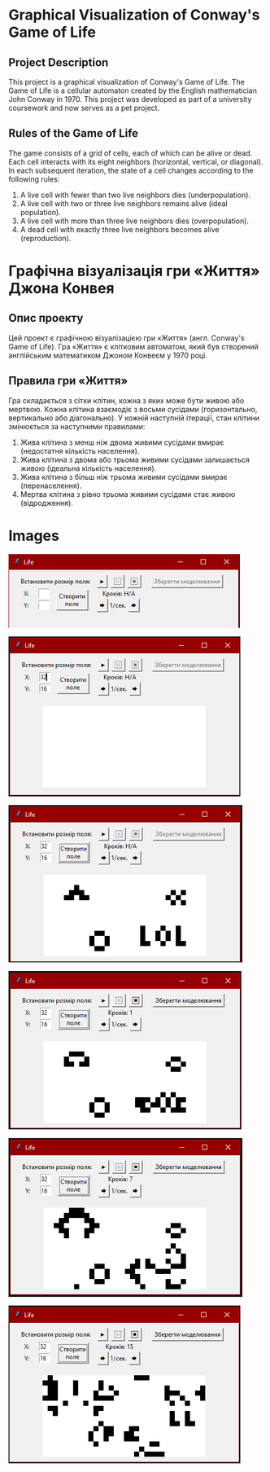 # Graphical Visualization of Conway's Game of Life

## Project Description

This project is a graphical visualization of Conway's Game of Life. The Game of Life is a cellular automaton created by the English mathematician John Conway in 1970. This project was developed as part of a university coursework and now serves as a pet project.

## Rules of the Game of Life

The game consists of a grid of cells, each of which can be alive or dead. Each cell interacts with its eight neighbors (horizontal, vertical, or diagonal). In each subsequent iteration, the state of a cell changes according to the following rules:

1. A live cell with fewer than two live neighbors dies (underpopulation).
2. A live cell with two or three live neighbors remains alive (ideal population).
3. A live cell with more than three live neighbors dies (overpopulation).
4. A dead cell with exactly three live neighbors becomes alive (reproduction).

# Графічна візуалізація гри «Життя» Джона Конвея

## Опис проекту

Цей проект є графічною візуалізацією гри «Життя» (англ. Conway's Game of Life). Гра «Життя» є клітковим автоматом, який був створений англійським математиком Джоном Конвеєм у 1970 році.

## Правила гри «Життя»

Гра складається з сітки клітин, кожна з яких може бути живою або мертвою. Кожна клітина взаємодіє з восьми сусідами (горизонтально, вертикально або діагонально). У кожній наступній ітерації, стан клітини змінюється за наступними правилами:

1. Жива клітина з менш ніж двома живими сусідами вмирає (недостатня кількість населення).
2. Жива клітина з двома або трьома живими сусідами залишається живою (ідеальна кількість населення).
3. Жива клітина з більш ніж трьома живими сусідами вмирає (перенаселення).
4. Мертва клітина з рівно трьома живими сусідами стає живою (відродження).

# Images

![skrin1](images/skrin1.png)

![skrin2](images/skrin2.png)

![skrin3](images/skrin3.png)

![skrin4](images/skrin4.png)

![skrin5](images/skrin5.png)

![skrin6](images/skrin6.png)
